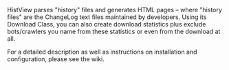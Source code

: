 HistView parses "history" files and generates HTML pages – where "history
files" are the ChangeLog text files maintained by developers. Using its
Download Class, you can also create download statistics plus exclude
bots/crawlers you name from these statistics or even from the download at all.

For a detailed description as well as instructions on installation and
configuration, please see the wiki.